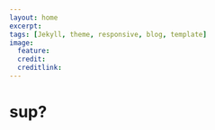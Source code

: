 ```yaml
---
layout: home
excerpt: 
tags: [Jekyll, theme, responsive, blog, template]
image:
  feature:
  credit: 
  creditlink: 
---
```


# sup?
